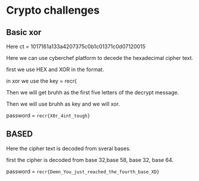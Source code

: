 # Crypto challenges
## Basic xor
Here ct = 1017161a133a4207375c0b1c01371c0d07120015

Here we can use cyberchef platform to decede the hexadecimal cipher text.

first we use HEX and XOR in the format.

in xor we use the key = recr{

Then we will get bruhh as the first five letters of the decrypt message.

Then we will use bruhh as key and we will xor.

password = `recr{X0r_4int_tough}`

## BASED
Here the cipher text is decoded from sveral bases.

first the cipher is decoded from base 32,base 58, base 32, base 64.

password = `recr{Demn_You_just_reached_the_fourth_base_XD}`

